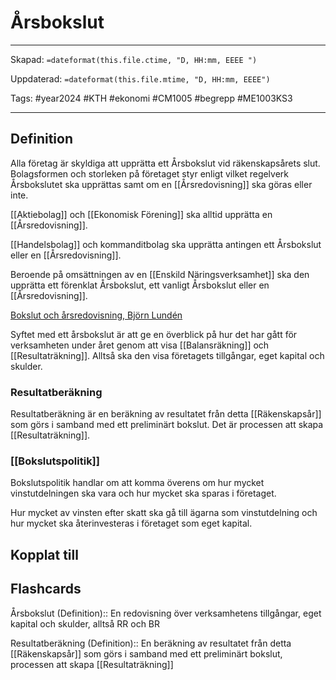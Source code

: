 # Årsbokslut

---
Skapad: `=dateformat(this.file.ctime, "D, HH:mm, EEEE ")`

Uppdaterad: `=dateformat(this.file.mtime, "D, HH:mm, EEEE")`

Tags: #year2024 #KTH #ekonomi #CM1005 #begrepp #ME1003KS3

---

## Definition

Alla företag är skyldiga att upprätta ett Årsbokslut vid räkenskapsårets slut. Bolagsformen och storleken på företaget styr enligt vilket regelverk Årsbokslutet ska upprättas samt om en [[Årsredovisning]] ska göras eller inte.

[[Aktiebolag]] och [[Ekonomisk Förening]] ska alltid upprätta en [[Årsredovisning]].

[[Handelsbolag]] och kommanditbolag ska upprätta antingen ett Årsbokslut eller en [[Årsredovisning]].

Beroende på omsättningen av en [[Enskild Näringsverksamhet]] ska den upprätta ett förenklat Årsbokslut, ett vanligt Årsbokslut eller en [[Årsredovisning]].

[Bokslut och årsredovisning, Björn Lundén](https://www.bjornlunden.se/f%C3%B6retagskunskap/bokslut--%C3%A5rsredovisning/s%C3%A5-g%C3%B6r-du-bokslut-och-%C3%A5rsredovisning__8611)

Syftet med ett årsbokslut är att ge en överblick på hur det har gått för verksamheten under året genom att visa [[Balansräkning]] och [[Resultaträkning]]. Alltså ska den visa företagets tillgångar, eget kapital och skulder.

### Resultatberäkning

Resultatberäkning är en beräkning av resultatet från detta [[Räkenskapsår]] som görs i samband med ett preliminärt bokslut. Det är processen att skapa [[Resultaträkning]].

### [[Bokslutspolitik]]

Bokslutspolitik handlar om att komma överens om hur mycket vinstutdelningen ska vara och hur mycket ska sparas i företaget.

Hur mycket av vinsten efter skatt ska gå till ägarna som vinstutdelning och hur mycket ska återinvesteras i företaget som eget kapital.

## Kopplat till

## Flashcards

Årsbokslut (Definition):: En redovisning över verksamhetens tillgångar, eget kapital och skulder, alltså RR och BR
<!--SR:!2024-04-05,44,288!2024-03-02,4,274-->

Resultatberäkning (Definition):: En beräkning av resultatet från detta [[Räkenskapsår]] som görs i samband med ett preliminärt bokslut, processen att skapa [[Resultaträkning]]
<!--SR:!2024-03-04,3,257!2024-03-04,3,257-->
